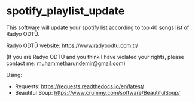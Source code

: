 # spotify_playlist_update

This software will update your spotify list according to top 40 songs list of Radyo ODTÜ.

Radyo ODTÜ website: https://www.radyoodtu.com.tr/

(If you are Radyo ODTÜ and you think I have violated your rights, please contact me: muhammetharundemir@gmail.com)





Using:
- Requests: https://requests.readthedocs.io/en/latest/
- Beautiful Soup: https://www.crummy.com/software/BeautifulSoup/
